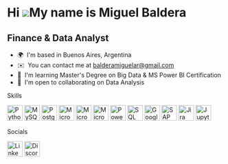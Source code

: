 Hi ![](https://user-images.githubusercontent.com/18350557/176309783-0785949b-9127-417c-8b55-ab5a4333674e.gif)My name is Miguel Baldera
======================================================================================================================================

Finance & Data Analyst
----------------------

*   🌍  I'm based in Buenos Aires, Argentina
*   ✉️  You can contact me at [balderamiguelar@gmail.com](mailto:balderamiguelar@gmail.com)
*   🧠  I'm learning Master's Degree on Big Data & MS Power BI Certification
*   🤝  I'm open to collaborating on Data Analysis 

Skills<p align="left">
                                <a href="https://www.python.org/" target="_blank" rel="noreferrer"><img src="https://raw.githubusercontent.com/danielcranney/readme-generator/main/public/icons/skills/python-colored.svg" width="36" height="36" alt="Python" /></a>
                                <a href="https://www.mysql.com/" target="_blank" rel="noreferrer"><img src="https://raw.githubusercontent.com/danielcranney/readme-generator/main/public/icons/skills/mysql-colored.svg" width="36" height="36" alt="MySQL" /></a>
                                <a href="https://www.postgresql.org/" target="_blank" rel="noreferrer"><img src="https://raw.githubusercontent.com/danielcranney/readme-generator/main/public/icons/skills/postgresql-colored.svg" width="36" height="36" alt="PostgreSQL" /></a>
                                <a href="https://www.microsoft.com/es-ar/microsoft-365?rtc=1" target="_blank" rel="noreferrer"><img src="https://img.icons8.com/color/344/office-365.png" width="36" height="36" alt="Microsoft 365" /></a>
                                <a href="https://www.microsoft.com/en-us/microsoft-365/excel" target="_blank" rel="noreferrer"><img src="https://img.icons8.com/color/344/ms-excel.png" width="36" height="36" alt="Microsoft Excel" /></a>
                                <a href="https://www.microsoft.com/en-ww/microsoft-365/access" target="_blank" rel="noreferrer"><img src="https://img.icons8.com/fluency/344/microsoft-access-2019.png" width="36" height="36" alt="Microsoft Access" /></a>
                                <a href="https://powerbi.microsoft.com/en-au/" target="_blank" rel="noreferrer"><img src="https://img.icons8.com/color/344/power-bi.png" width="36" height="36" alt="Power BI" /></a>
                                <a href="https://www.microsoft.com/en-us/sql-server/sql-server-downloads" target="_blank" rel="noreferrer"><img src="https://img.icons8.com/external-wanicon-lineal-color-wanicon/344/external-sql-server-big-data-wanicon-lineal-color-wanicon.png" width="36" height="36" alt="SQL Server" /></a>
                                <a href="https://www.docs.google.com" target="_blank" rel="noreferrer"><img src="https://img.icons8.com/color/344/google-docs--v2.png" width="36" height="36" alt="Google Docs" /></a>
                                <a href="https://www.atlassian.com/software/jira" target="_blank" rel="noreferrer"><img src="https://img.icons8.com/color/344/sap.png" width="36" height="36" alt="SAP" /></a>
                                <a href="https://www.sap.com" target="_blank" rel="noreferrer"><img src="https://img.icons8.com/color/344/jira.png" width="36" height="36" alt="Jira" /></a>
                                <a href="https://jupyter.org/" target="_blank" rel="noreferrer"><img src="https://img.icons8.com/fluency/344/jupyter.png" width="36" height="36" alt="Jupyter Notebook" /></a>
                                
  
 Socials
  
  <a href="https://www.linkedin.com/in/miguel-baldera" target="_blank" rel="noreferrer"><img src="https://img.icons8.com/color/344/linkedin.png" width="36" height="36" alt="Linkedin" /></a>
  <a href="https://www.discord.com/users/mbaldera" target="_blank" rel="noreferrer"><img src="https://img.icons8.com/color/344/discord-logo.png" width="36" height="36" alt="Discord" /></a>

                  
                  
